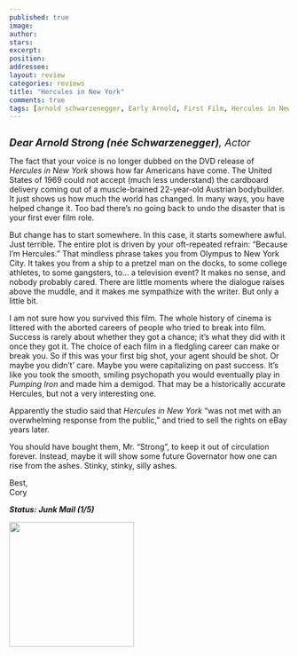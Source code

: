 ```yaml
---
published: true
image:
author: 
stars: 
excerpt: 
position: 
addressee: 
layout: review
categories: reviews
title: "Hercules in New York"
comments: true
tags: [arnold schwarzenegger, Early Arnold, First Film, Hercules in New York, Uncategorized, Zip.ca]
---
```

<div><p><span class="full-image-block ssNonEditable"><span><a href="/letters/2012/11/6/hercules-in-new-york.html"><img src="http://static.squarespace.com/static/5005f6bcc4aa41161b33e89e/5329cf1fe4b07c068ebf74de/5329cf1fe4b07c068ebf76ff/1352238627393/Hercules%20in%20New%20York.jpg" alt="" /></a></span></span></p>
<p><em style="font-size:130%;"><strong>Dear Arnold Strong (n&eacute;e Schwarzenegger)</strong>, Actor</em></p>
<p>The fact that your voice is no longer dubbed on the DVD release of <em>Hercules in New York</em> shows how far Americans have come. The United States of 1969 could not accept (much less understand) the cardboard delivery coming out of a muscle-brained 22-year-old Austrian bodybuilder. It just shows us how much the world has changed&shy;. In many ways, you have helped change it. Too bad there&rsquo;s no going back to undo the disaster that is your first ever film role.</p>
<p>But change has to start somewhere. In this case, it starts somewhere awful. Just terrible. The entire plot is driven by your oft-repeated refrain: &ldquo;Because I&rsquo;m Hercules.&rdquo; That mindless phrase takes you from Olympus to New York City. It takes you from a ship to a pretzel man on the docks, to some college athletes, to some gangsters, to&hellip; a television event? It makes no sense, and nobody probably cared. There are little moments where the dialogue raises above the muddle, and it makes me sympathize with the writer. But only a little bit.</p>
<p>I am not sure how you survived this film. The whole history of cinema is littered with the aborted careers of people who tried to break into film. Success is rarely about whether they got a chance; it&rsquo;s what they did with it once they got it. The choice of each film in a fledgling career can make or break you. So if this was your first big shot, your agent should be shot. Or maybe you didn&rsquo;t&rsquo; care. Maybe you were capitalizing on past success. It&rsquo;s like you took the smooth, smiling psychopath you would eventually play in <em>Pumping Iron </em>and made him a demigod. That may be a historically accurate Hercules, but not a very interesting one.</p>
<p>Apparently the studio said that <em>Hercules in New York </em>&ldquo;was not met with an overwhelming response from the public,&#8221; and tried to sell the rights on eBay years later.&nbsp;</p>
<p>You should have bought them, Mr. &ldquo;Strong&rdquo;, to keep it out of circulation forever. Instead, maybe it will show some future Governator how one can rise from the ashes. Stinky, stinky, silly ashes.</p>
<p>Best,<br /> Cory</p>
<p><strong><em>Status: Junk Mail (1/5)</em></strong></p>
<p><strong><em><span class="full-image-block ssNonEditable"><span><a href="http://www.zip.ca/Browse/Title.aspx?f=titleId%28122532%29"><img style="width:225px;" src="http://static.squarespace.com/static/5005f6bcc4aa41161b33e89e/5329cf1fe4b07c068ebf74de/5329cf1fe4b07c068ebf7bc0/1343245454095/Rent-it-on-Zip.png" alt="" /></a></span></span><br /></em></strong></p></div>

